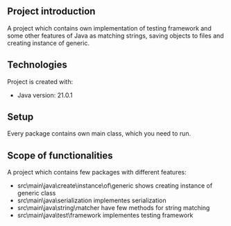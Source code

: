 ## Project introduction
A project which contains own implementation of testing framework and some other features of Java as matching strings, saving objects to files and creating instance of generic.
	
## Technologies
Project is created with:
* Java version: 21.0.1
	
## Setup
Every package contains own main class, which you need to run.

## Scope of functionalities
A project which contains few packages with different features:
* src\main\java\create\instance\of\generic shows creating instance of generic class
* src\main\java\serialization implementes serialization
* src\main\java\string\matcher have few methods for string matching
* src\main\java\test\framework implementes testing framework
